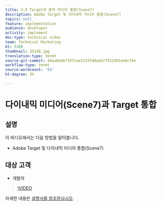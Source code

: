 ```yaml
---
title: 3.8 Target과 동적 미디어 통합(Scene7)
description: Adobe Target 및 다이내믹 미디어 통합(Scene7)
topics: null
feature: implementation
audience: developer
activity: implement
doc-type: technical video
team: Technical Marketing
kt: 5388
thumbnail: 35148.jpg
translation-type: tm+mt
source-git-commit: 48aa6ebbf19f1ae1225fd8aeb77912d91ee0cf8e
workflow-type: tm+mt
source-wordcount: '53'
ht-degree: 3%

---
```



# 다이내믹 미디어(Scene7)과 Target 통합

## 설명

이 비디오에서는 다음 방법을 알아봅니다.

* Adobe Target 및 다이내믹 미디어 통합(Scene7)

## 대상 고객

* 개발자

>[!VIDEO](https://video.tv.adobe.com/v/35148/?quality=12)

자세한 내용은 [설명서를 참조하십시오](https://docs.adobe.com/content/help/en/target/using/administer/scene7-settings.html).
